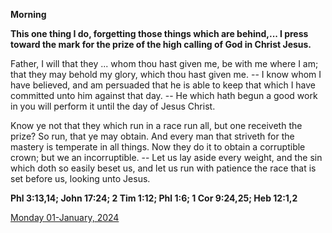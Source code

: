 **Morning**

**This one thing I do, forgetting those things which are behind,... I press toward the mark for the prize of the high calling of God in Christ Jesus.**
 
Father, I will that they ... whom thou hast given me, be with me where I am; that they may behold my glory, which thou hast given me. -- I know whom I have believed, and am persuaded that he is able to keep that which I have committed unto him against that day. -- He which hath begun a good work in you will perform it until the day of Jesus Christ.
 
Know ye not that they which run in a race run all, but one receiveth the prize? So run, that ye may obtain. And every man that striveth for the mastery is temperate in all things. Now they do it to obtain a corruptible crown; but we an incorruptible. -- Let us lay aside every weight, and the sin which doth so easily beset us, and let us run with patience the race that is set before us, looking unto Jesus.  

**Phl 3:13,14; John 17:24; 2 Tim 1:12; Phl 1:6; 1 Cor 9:24,25; Heb 12:1,2**

[Monday 01-January, 2024](https://t.me/daily_light)
